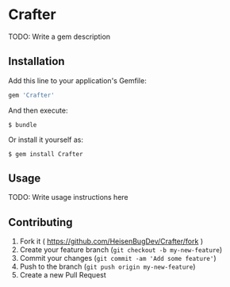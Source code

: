 # Crafter

TODO: Write a gem description

## Installation

Add this line to your application's Gemfile:

```ruby
gem 'Crafter'
```

And then execute:

    $ bundle

Or install it yourself as:

    $ gem install Crafter

## Usage

TODO: Write usage instructions here

## Contributing

1. Fork it ( https://github.com/HeisenBugDev/Crafter/fork )
2. Create your feature branch (`git checkout -b my-new-feature`)
3. Commit your changes (`git commit -am 'Add some feature'`)
4. Push to the branch (`git push origin my-new-feature`)
5. Create a new Pull Request
